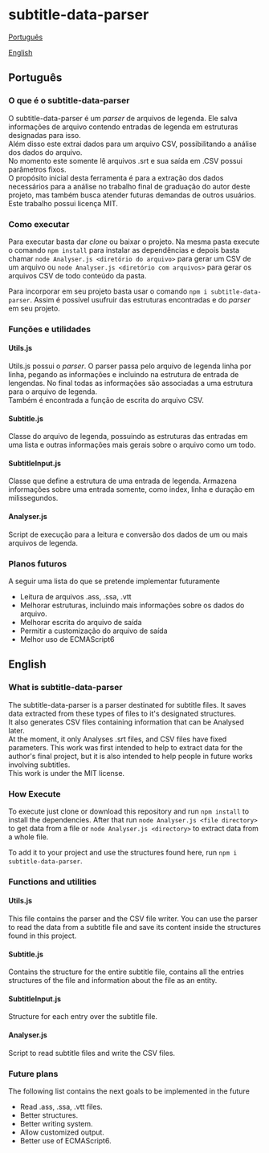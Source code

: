 # subtitle-data-parser

[Português](##português)

[English](##English)

## Português

### O que é o subtitle-data-parser

O subtitle-data-parser é um *parser* de arquivos de legenda. Ele salva informações de arquivo contendo entradas de legenda em estruturas designadas para isso.  
Além disso este extrai dados para um arquivo CSV, possibilitando a análise dos dados do arquivo.  
No momento este somente lê arquivos .srt e sua saída em .CSV possui parâmetros fixos.  
O propósito inicial desta ferramenta é para a extração dos dados necessários para a análise no trabalho final de graduação do autor deste projeto, mas também busca atender futuras demandas de outros usuários.  
Este trabalho possui licença MIT.

### Como executar

Para executar basta dar *clone* ou baixar o projeto. Na mesma pasta execute o comando ``npm install`` para instalar as dependências e depois basta chamar ``node Analyser.js <diretório do arquivo>`` para gerar um CSV de um arquivo ou ``node Analyser.js <diretório com arquivos>`` para gerar os arquivos CSV de todo conteúdo da pasta.

Para incorporar em seu projeto basta usar o comando ``npm i subtitle-data-parser``. Assim é possível usufruir das estruturas encontradas e do *parser* em seu projeto.

### Funções e utilidades

#### Utils.js

Utils.js possui o *parser*. O parser passa pelo arquivo de legenda linha por linha, pegando as informações e incluindo na estrutura de entrada de lengendas. No final todas as informações são associadas a uma estrutura para o arquivo de legenda.  
Também é encontrada a função de escrita do arquivo CSV.

#### Subtitle.js

Classe do arquivo de legenda, possuindo as estruturas das entradas em uma lista e outras informações mais gerais sobre o arquivo como um todo.

#### SubtitleInput.js

Classe que define a estrutura de uma entrada de legenda. Armazena informações sobre uma entrada somente, como index, linha e duração em milissegundos.

#### Analyser.js

Script de execução para a leitura e conversão dos dados de um ou mais arquivos de legenda.

### Planos futuros

A seguir uma lista do que se pretende implementar futuramente

- Leitura de arquivos .ass, .ssa, .vtt
- Melhorar estruturas, incluindo mais informações sobre os dados do arquivo.
- Melhorar escrita do arquivo de saída
- Permitir a customização do arquivo de saída
- Melhor uso de ECMAScript6

## English

### What is subtitle-data-parser

The subtitle-data-parser is a parser destinated for subtitle files. It saves data extracted from these types of files to it's designated structures.  
It also generates CSV files containing information that can be Analysed later.  
At the moment, it only Analyses .srt files, and CSV files have fixed parameters.
This work was first intended to help to extract data for the author's final project, but it is also intended to help people in future works involving subtitles.  
This work is under the MIT license.

### How Execute

To execute just clone or download this repository and run ``npm install`` to install the dependencies. After that run ``node Analyser.js <file directory>`` to get data from a file or ``node Analyser.js <directory>`` to extract data from a whole file.  

To add it to your project and use the structures found here, run ``npm i subtitle-data-parser``.

### Functions and utilities

#### Utils.js

This file contains the parser and the CSV file writer. You can use the parser to read the data from a subtitle file and save its content inside the structures found in this project.

#### Subtitle.js

Contains the structure for the entire subtitle file, contains all the entries structures of the file and information about the file as an entity.

#### SubtitleInput.js

Structure for each entry over the subtitle file.

#### Analyser.js

Script to read subtitle files and write the CSV files.

### Future plans

The following list contains the next goals to be implemented in the future

- Read .ass, .ssa, .vtt files.
- Better structures.
- Better writing system.
- Allow customized output.
- Better use of ECMAScript6.